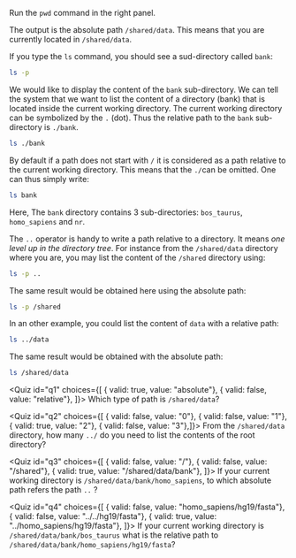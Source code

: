 <script>
import Quiz from "$components/Quiz.svelte";
</script>

Run the `pwd` command in the right panel.

The output is the absolute path `/shared/data`. This means that you are currently located in `/shared/data`. 

<!---
Remark: In a Unix system, the administrator (the boss) is called root. And you are presently in its personal directory that is also called `root`! 
-->

If you type the `ls` command, you should see a sud-directory called `bank`:

```bash
ls -p
```

We would like to display the content of the `bank` sub-directory. We can tell the system that we want to list the content of a directory (bank) that is located inside the current working directory. The current working directory can be symbolized by the `.` (dot). 
Thus the relative path to the `bank` sub-directory is `./bank`.

```bash
ls ./bank
```

By default if a path does not start with `/` it is considered as a path relative to the current working directory. This means that the `./`can be omitted. One can thus simply write:

```bash
ls bank
```

Here, The `bank` directory contains 3 sub-directories: `bos_taurus`, `homo_sapiens` and `nr`.

The `..` operator is handy to write a path relative to a directory. 
It means _one level up in the directory tree_. 
For instance from the `/shared/data` directory where you are, you may list the content of the `/shared` directory using:

```bash
ls -p ..
```

The same result would be obtained here using the absolute path:

```bash
ls -p /shared
```

In an other example, you could list the content of `data` with a relative path:

```bash
ls ../data
```

The same result would be obtained with the absolute path:

```bash
ls /shared/data
```
<Quiz id="q1" choices={[ { valid: true, value: "absolute"}, 
						 { valid: false, value: "relative"}, ]}> 
	<span slot="prompt">
		Which type of path is `/shared/data`?
	</span>
</Quiz>

<Quiz id="q2" choices={[ { valid: false, value: "0"}, 
						 { valid: false, value: "1"},
       						 { valid: true, value: "2"},
	      					 { valid: false, value: "3"},]}> 
	<span slot="prompt">
		From the `/shared/data` directory, how many `../` do you need to list the contents of the root directory?
	</span>
</Quiz>

<Quiz id="q3" choices={[ { valid: false, value: "/"}, 
						 { valid: false, value: "/shared"}, 
						 { valid: true, value: "/shared/data/bank"}, ]}>
	<span slot="prompt">
		If your current working directory is `/shared/data/bank/homo_sapiens`, to which absolute path refers the path `..` ?
	</span>
</Quiz>

<Quiz id="q4" choices={[ { valid: false, value: "homo_sapiens/hg19/fasta"}, 
						 { valid: false, value: "../../hg19/fasta"}, 
						 { valid: true, value: "../homo_sapiens/hg19/fasta"}, ]}> 
	<span slot="prompt">
		If your current working directory is `/shared/data/bank/bos_taurus` what is the relative path to `/shared/data/bank/homo_sapiens/hg19/fasta`?
	</span>
</Quiz>
